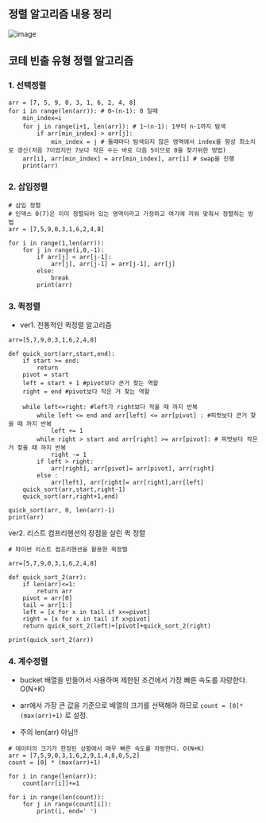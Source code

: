 ## 정렬 알고리즘 내용 정리

![image](https://user-images.githubusercontent.com/63600953/119847618-16703380-bf46-11eb-9a77-f8cb6f4bd96f.png)

## 코테 빈출 유형 정렬 알고리즘

### 1. 선택정렬

```
arr = [7, 5, 9, 0, 3, 1, 6, 2, 4, 8]
for i in range(len(arr)): # 0~(n-1): 0 일때
    min_index=i
    for j in range(i+1, len(arr)): # 1~(n-1): 1부터 n-1까지 탐색
        if arr[min_index] > arr[j]:
            min_index = j # 돌때마다 탐색되지 않은 영역에서 index를 항상 최소치로 갱신(처음 7이었지만 7보다 작은 수는 바로 다음 5이므로 0을 찾기위한 방법)
    arr[i], arr[min_index] = arr[min_index], arr[i] # swap을 진행
    print(arr)
```

### 2. 삽입정렬

```
# 삽입 정렬
# 인덱스 0(7)은 이미 정렬되어 있는 영역이라고 가정하고 여기에 끼워 맞춰서 정렬하는 방법
arr = [7,5,9,0,3,1,6,2,4,8]

for i in range(1,len(arr)):
    for j in range(i,0,-1):
        if arr[j] < arr[j-1]:
            arr[j], arr[j-1] = arr[j-1], arr[j]
        else:
            break
        print(arr)
```

### 3. 퀵정렬

- ver1. 전통적인 퀵정렬 알고리즘

```
arr=[5,7,9,0,3,1,6,2,4,8]

def quick_sort(arr,start,end):
    if start >= end:
        return
    pivot = start
    left = start + 1 #pivot보다 큰거 찾는 역할
    right = end #pivot보다 작은 거 찾는 역할

    while left<=right: #left가 right보다 작을 때 까지 반복
        while left <= end and arr[left] <= arr[pivot] : #피벗보다 큰거 찾을 때 까지 반복
            left += 1
        while right > start and arr[right] >= arr[pivot]: # 피벗보다 작은거 찾을 때 까지 반복
            right -= 1
        if left > right:
            arr[right], arr[pivot]= arr[pivot], arr[right]
        else :
            arr[left], arr[right]= arr[right],arr[left]
    quick_sort(arr,start,right-1)
    quick_sort(arr,right+1,end)

quick_sort(arr, 0, len(arr)-1)
print(arr)
```

ver2. 리스트 컴프리헨션의 장점을 살린 퀵 정렬

```
# 파이썬 리스트 컴프리헨션을 활용한 퀵정렬

arr=[5,7,9,0,3,1,6,2,4,8]

def quick_sort_2(arr):
    if len(arr)<=1:
        return arr
    pivot = arr[0]
    tail = arr[1:]
    left = [x for x in tail if x<=pivot]
    right = [x for x in tail if x>pivot]
    return quick_sort_2(left)+[pivot]+quick_sort_2(right)

print(quick_sort_2(arr))

```

### 4. 계수정렬

- bucket 배열을 만들어서 사용하며 제한된 조건에서 가장 빠른 속도를 자랑한다. O(N+K)

- arr에서 가장 큰 값을 기준으로 배열의 크기를 선택해야 하므로 `count = [0]*(max(arr)+1)` 로 설정.
- 주의 len(arr) 아님!!

```
# 데이터의 크기가 한정된 상황에서 매우 빠른 속도를 자랑한다. O(N+K)
arr = [7,5,9,0,3,1,6,2,9,1,4,8,0,5,2]
count = [0] * (max(arr)+1)

for i in range(len(arr)):
    count[arr[i]]+=1

for i in range(len(count)):
    for j in range(count[i]):
        print(i, end=' ')


```
